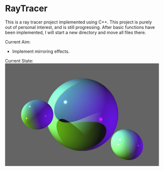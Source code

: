# RayTracer

This is a ray tracer project implemented using C++. This project is purely out of personal interest, and is still progressing. After basic functions have been implemented, I will start a new directory and move all files there.

Current Aim:
* Implement mirroring effects.

Current State:
![Simple Scene with 3 point lights](image.jpg)
